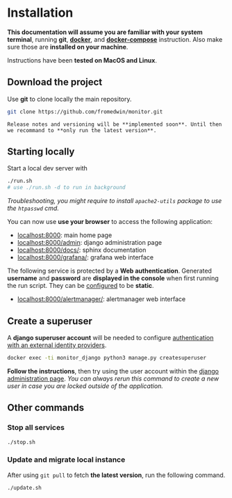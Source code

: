 # Installation

**This documentation will assume you are familiar with your system terminal**, running **git**, **[docker](https://www.docker.com/)**, and **[docker-compose](https://docs.docker.com/compose/)** instruction. Also make sure those are **installed on your machine**.

Instructions have been **tested on MacOS and Linux**.

## Download the project

Use **git** to clone locally the main repository.

```bash
git clone https://github.com/fromedwin/monitor.git
```

```{note}
Release notes and versioning will be **implemented soon**. Until then we recommand to **only run the latest version**.
```

## Starting locally

Start a local dev server with

```bash
./run.sh 
# use ./run.sh -d to run in background
```

*Troubleshooting, you might require to install `apache2-utils` package to use the `htpasswd` cmd.*

You can now use **use your browser** to access the following application:

- [localhost:8000](http://localhost:8000): main home page
- [localhost:8000/admin](http://localhost:8000/admin): django administration page
- [localhost:8000/docs/](http://localhost:8000/docs/): sphinx documentation
- [localhost:8000/grafana/](http://localhost:8000/grafana/): grafana web interface

The following service is protected by a **Web authentication**. Generated **username** and **password** are **displayed in the console** when first running the run script. They can be [configured](configuration) to be **static**.

- [localhost:8000/alertmanager/](http://localhost:8000/alertmanager/): alertmanager web interface

## Create a superuser

A **django superuser account** will be needed to configure [authentication with an external identity providers](authentication).

```bash
docker exec -ti monitor_django python3 manage.py createsuperuser
```

**Follow the instructions**, then try using the user account within the  [django administration page](http://localhost:8000/admin/login/). *You can always rerun this command to create a new user in case you are locked outside of the application.*

## Other commands

### Stop all services

```bash
./stop.sh
```

### Update and migrate local instance

After using `git pull` to fetch **the latest version**, run the following command.

```bash
./update.sh
```

